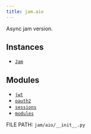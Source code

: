 ```yaml
---
title: jam.aio
---
```


Async jam version.

## Instances

* [`Jam`](aio/jam.md)

## Modules

* [`jwt`](aio/jwt.md)
* [`oauth2`](aio/oauth2.md)
* [`sessions`](aio/sessions.md)
* [`modules`](aio/modules.md)

FILE PATH: `jam/aio/__init__.py`
